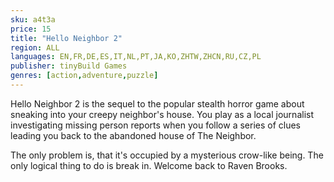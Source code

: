 ```yaml
---
sku: a4t3a
price: 15
title: "Hello Neighbor 2"
region: ALL
languages: EN,FR,DE,ES,IT,NL,PT,JA,KO,ZHTW,ZHCN,RU,CZ,PL
publisher: tinyBuild Games
genres: [action,adventure,puzzle]
---
```

 Hello Neighbor 2 is the sequel to the popular stealth horror game about sneaking into your creepy neighbor's house. You play as a local journalist investigating missing person reports when you follow a series of clues leading you back to the abandoned house of The Neighbor.

The only problem is, that it's occupied by a mysterious crow-like being. The only logical thing to do is break in. Welcome back to Raven Brooks.